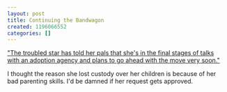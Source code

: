 ```yaml
---
layout: post
title: Continuing the Bandwagon
created: 1196066552
categories: []
---
```

["The troubled star has told her pals that she's in the final stages of talks with an adoption agency and plans to go ahead with the move very soon."](http://www.thechinanews.net/story/303176)

I thought the reason she lost custody over her children is because of her bad parenting skills. I'd be damned if her request gets approved.

